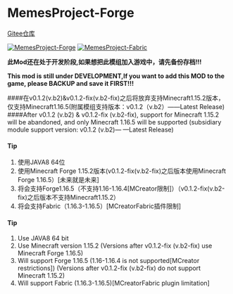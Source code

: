 # MemesProject-Forge 
[Gitee仓库](https://gitee.com/tex-true-studio/MemesProject-Forge/blob/master/src/main/resources/logo.png)

[![MemesProject-Forge](https://images.gitee.com/uploads/images/2021/0530/123027_1f7285d4_7560351.png "MemesProject-Forge")](https://github.com/TexTrueStudio/MemesProject-Forge)
[![MemesProject-Fabric](https://images.gitee.com/uploads/images/2021/0530/124442_f5473a65_7560351.png "MemesProject-Fabric")](https://github.com/TexTrueStudio/MemesProject-Fabric)

**此Mod还在处于开发阶段,如果想把此模组加入游戏中，请先备份存档!!!**

**This mod is still under DEVELOPMENT,If you want to add this MOD to the game, please BACKUP and save it FIRST!!!**

####在v0.1.2(v.b2)&v0.1.2-fix(v.b2-fix)之后将放弃支持Minecraft1.15.2版本，仅支持Minecraft1.16.5(附属模组支持版本：v0.1.2（v.b2）——Latest Release)
####After v0.1.2 (v.b2) & v0.1.2-fix (v.b2-fix), support for Minecraft 1.15.2 will be abandoned, and only Minecraft 1.16.5 will be supported (subsidiary module support version: v0.1.2 (v.b2)— —Latest Release)



#### Tip

1.  使用JAVA8 64位
2.  使用Minecraft Forge 1.15.2版本(v0.1.2-fix(v.b2-fix)之后版本使用Minecraft Forge 1.16.5）[未来就是未来]
3.  将会支持Forge1.16.5（不支持1.16-1.16.4[MCreator限制]）（v0.1.2-fix(v.b2-fix)之后版本不支持Minecraft1.15.2）
4.  将会支持Fabric（1.16.3-1.16.5）[MCreatorFabric插件限制]


#### Tip

1. Use JAVA8 64 bit 
2. Use Minecraft version 1.15.2 (Versions after v0.1.2-fix (v.b2-fix) use Minecraft Forge 1.16.5)
3. Will support Forge 1.16.5 (1.16-1.16.4 is not supported[MCreator restrictions]) (Versions after v0.1.2-fix (v.b2-fix) do not support Minecraft 1.15.2)
4. Will support Fabric (1.16.3-1.16.5)[MCreatorFabric plugin limitation]
